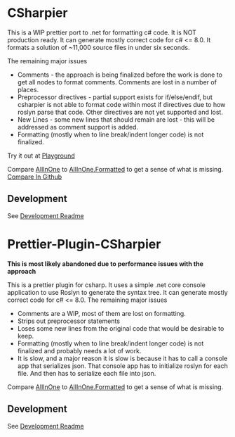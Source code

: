 # CSharpier
This is a WIP prettier port to .net for formatting c# code. It is NOT production ready.
It can generate mostly correct code for c# <= 8.0.
It formats a solution of ~11,000 source files in under six seconds.

The remaining major issues
- Comments - the approach is being finalized before the work is done to get all nodes to format comments. Comments are lost in a number of places.
- Preprocessor directives - partial support exists for if/else/endif, but csharpier is not able to format code within most if directives due to how roslyn parse that code. Other directives are not yet supported and lost.
- New Lines - some new lines that should remain are lost - this will be addressed as comment support is added.
- Formatting (mostly when to line break/indent longer code) is not finalized.

Try it out at [Playground](https://csharpier.bnt-studios.com)

Compare [AllInOne](./CSharpier/CSharpier.Tests/Samples/AllInOne.cst) to [AllInOne.Formatted](./CSharpier/CSharpier.Tests/prettier-plugin-csharpier/Samples/AllInOne.Formatted.cs) to get a sense of what is missing. [Compare In Github](https://github.com/belav/csharpier/compare/master...progress)

## Development
See [Development Readme](./CSharpier/README.md)

# Prettier-Plugin-CSharpier

**This is most likely abandoned due to performance issues with the approach**

This is a prettier plugin for csharp. It uses a simple .net core console application to use Roslyn to generate the syntax tree. 
It can generate mostly correct code for c# <= 8.0. The remaining major issues
- Comments are a WIP, most of them are lost on formatting.
- Strips out preprocessor statements
- Loses some new lines from the original code that would be desirable to keep.
- Formatting (mostly when to line break/indent longer code) is not finalized and probably needs a lot of work.
- It is slow, and a major reason it is slow is because it has to call a console app that serializes json. That console app has to initialize roslyn for each file. And then has to serialize each file into json.

Compare [AllInOne](./prettier-plugin-csharpier/Samples/AllInOne.cs) to [AllInOne.Formatted](./prettier-plugin-csharpier/Samples/AllInOne.Formatted.cs) to get a sense of what is missing.

## Development
See [Development Readme](./prettier-plugin-csharpier/README.md)

